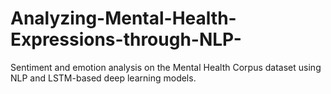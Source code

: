 # Analyzing-Mental-Health-Expressions-through-NLP-
Sentiment and emotion analysis on the Mental Health Corpus dataset using NLP and LSTM-based deep learning models.

